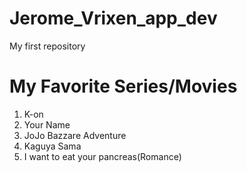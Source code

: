 # Jerome_Vrixen_app_dev
My first repository

# My Favorite Series/Movies
1. K-on
2. Your Name
3. JoJo Bazzare Adventure
4. Kaguya Sama
5. I want to eat your pancreas(Romance)
